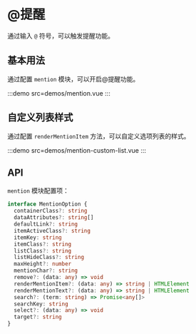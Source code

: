 # @提醒

通过输入 `@` 符号，可以触发提醒功能。

## 基本用法

通过配置 `mention` 模块，可以开启@提醒功能。

:::demo src=demos/mention.vue
:::

## 自定义列表样式

通过配置 `renderMentionItem` 方法，可以自定义选项列表的样式。

:::demo src=demos/mention-custom-list.vue
:::

## API

`mention` 模块配置项：

```typescript
interface MentionOption {
  containerClass?: string
  dataAttributes?: string[]
  defaultLink?: string
  itemActiveClass?: string
  itemKey: string
  itemClass?: string
  listClass?: string
  listHideClass?: string
  maxHeight?: number
  mentionChar?: string
  remove?: (data: any) => void
  renderMentionItem?: (data: any) => string | HTMLElement
  renderMentionText?: (data: any) => string | HTMLElement
  search?: (term: string) => Promise<any[]>
  searchKey: string
  select?: (data: any) => void
  target?: string
}
```
